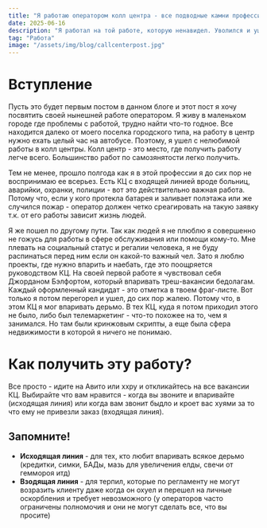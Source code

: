 ```yaml
---
title: "Я работаю оператором колл центра - все подводные камни профессии"
date: 2025-06-16
description: "Я работал на той работе, которую ненавидел. Уволился и ушел работать оператором"
tag: "Работа"
image: "/assets/img/blog/callcenterpost.jpg"
---
```


# Вступление

Пусть это будет первым постом в данном блоге и этот пост я хочу посвятить своей нынешней работе оператором. Я живу в маленьком городе где проблемы с работой, трудно найти что-то годное.
Все находится далеко от моего поселка городского типа, на работу в центр нужно ехать целый час на автобусе. Поэтому, я ушел с нелюбимой работы в колл центры. Колл центр - это место, где получить работу легче всего.
Большинство работ по самозянятости легко получить.

Тем не менее, прошло полгода как я в этой профессии я до сих пор не воспринимаю ее всерьез. Есть КЦ с входящей линией вроде больниц, аварийки, охранки, полиции - вот это действительно важная работа.
Потому что, если у кого протекла батарея и заливает полэтажа или же случился пожар - оператор должен четко среагировать на такую заявку т.к. от его работы зависит жизнь людей.

Я же пошел по другому пути. Так как людей я не плюблю я совершенно не гожусь для работы в сфере обслуживания или помощи кому-то. Мне плевать на социальный статус и регалии человека, я не буду распинаться перед ним если он какой-то важный чел.
Зато я люблю проекты, где нужно впарить и наебать, где это поощряется руководством КЦ. На своей первой работе я чувствовал себя Джорданом Бэлфортом, который впаривать треш-вакансии бедолагам.
Каждый оформленный кандидат - это отметка в твоем фраг-листе. Вот только я потом перегорел и ушел, до сих пор жалею. Потому что, в этом КЦ я мог впаривать дерьмо. В тех КЦ, куда я потом приходил этого не было, либо был телемаркетинг - что-то похожее на то, чем я занимался.
Но там были кринжовым скрипты, а еще была сфера недвижимости в которой я ничего не понимаю.

# Как получить эту работу?

Все просто - идите на Авито или ххру и откликайтесь на все вакансии КЦ. Выбирайте что вам нравится - когда вы звоните и впаривайте (исходящая линия) или когда вам звонит быдло и кроет вас хуями за то что ему не привезли заказ (входящая линия).

## Запомните!

- **Исходящая линия** - для тех, кто любит впаривать всякое дерьмо (кредитки, симки, БАДы, мазь для увеличения елды, свечи от геммороя итд)
- **Взодящая линия** - для терпил, которые по регламенту не могут возразить клиенту даже когда он охуел и перешел на личные оскорбления и требует невозможного (у операторов часто ограничены полномочия и они не могут сделать все, что вы просите)
